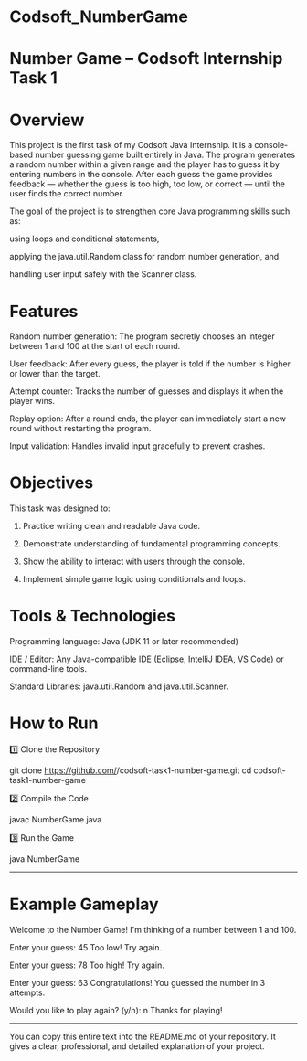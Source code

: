 # Codsoft_NumberGame
# Number Game – Codsoft Internship Task 1

# Overview

This project is the first task of my Codsoft Java Internship.
It is a console-based number guessing game built entirely in Java.
The program generates a random number within a given range and the player has to guess it by entering numbers in the console. After each guess the game provides feedback — whether the guess is too high, too low, or correct — until the user finds the correct number.

The goal of the project is to strengthen core Java programming skills such as:

using loops and conditional statements,

applying the java.util.Random class for random number generation, and

handling user input safely with the Scanner class.
# Features

Random number generation: The program secretly chooses an integer between 1 and 100 at the start of each round.

User feedback: After every guess, the player is told if the number is higher or lower than the target.

Attempt counter: Tracks the number of guesses and displays it when the player wins.

Replay option: After a round ends, the player can immediately start a new round without restarting the program.

Input validation: Handles invalid input gracefully to prevent crashes.
# Objectives

This task was designed to:

1. Practice writing clean and readable Java code.


2. Demonstrate understanding of fundamental programming concepts.


3. Show the ability to interact with users through the console.


4. Implement simple game logic using conditionals and loops.
# Tools & Technologies

Programming language: Java (JDK 11 or later recommended)

IDE / Editor: Any Java-compatible IDE (Eclipse, IntelliJ IDEA, VS Code) or command-line tools.

Standard Libraries: java.util.Random and java.util.Scanner.
# How to Run

1️⃣ Clone the Repository

git clone https://github.com/<your-username>/codsoft-task1-number-game.git
cd codsoft-task1-number-game

2️⃣ Compile the Code

javac NumberGame.java

3️⃣ Run the Game

java NumberGame


---

# Example Gameplay

Welcome to the Number Game!
I'm thinking of a number between 1 and 100.

Enter your guess: 45
Too low! Try again.

Enter your guess: 78
Too high! Try again.

Enter your guess: 63
Congratulations! You guessed the number in 3 attempts.

Would you like to play again? (y/n): n
Thanks for playing!


---

You can copy this entire text into the README.md of your repository.
It gives a clear, professional, and detailed explanation of your project.
